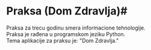 # Praksa (Dom Zdravlja)#

Praksa za trecu godinu smera informacione tehnologije.	
Praksa je rađena u programskom jeziku Python.	
Tema aplikacije za praksu je: "Dom Zdravlja."	
